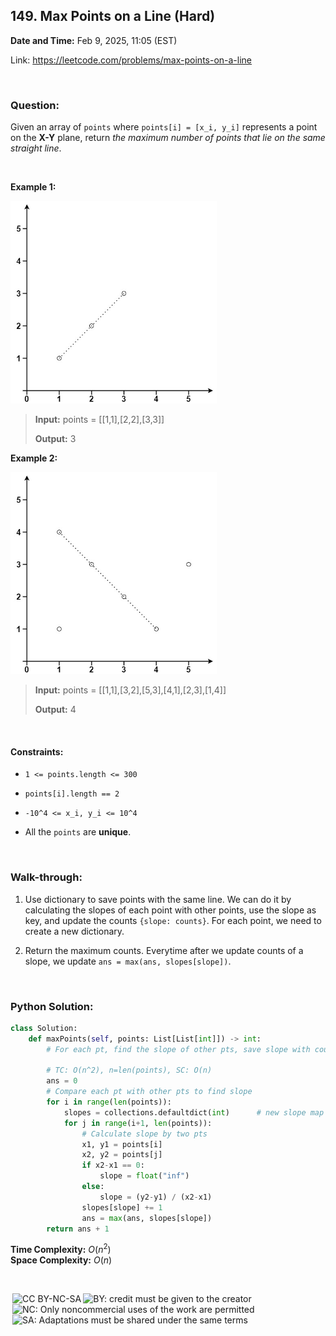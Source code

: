 ## 149. Max Points on a Line (Hard)
**Date and Time:** Feb 9, 2025, 11:05 (EST)

Link: https://leetcode.com/problems/max-points-on-a-line

<br>

### Question:
Given an array of `points` where `points[i] = [x_i, y_i]` represents a point on the **X-Y** plane, return _the maximum number of points that lie on the same straight line_.

<br>

**Example 1:**

<img src="../images/149_1.jpg" width=330>

> **Input:** points = [[1,1],[2,2],[3,3]]
> 
> **Output:** 3

**Example 2:**

<img src="../images/149_2.jpg" width=330>

> **Input:** points = [[1,1],[3,2],[5,3],[4,1],[2,3],[1,4]]
> 
> **Output:** 4

<br>

#### Constraints:
* `1 <= points.length <= 300`

* `points[i].length == 2`

* `-10^4 <= x_i, y_i <= 10^4`

* All the `points` are **unique**.

<br>

### Walk-through: 
1. Use dictionary to save points with the same line. We can do it by calculating the slopes of each point with other points, use the slope as key, and update the counts `{slope: counts}`. For each point, we need to create a new dictionary.

2. Return the maximum counts. Everytime after we update counts of a slope, we update `ans = max(ans, slopes[slope])`.

<br>

### Python Solution:
```python
class Solution:
    def maxPoints(self, points: List[List[int]]) -> int:
        # For each pt, find the slope of other pts, save slope with counts, return the max
        
        # TC: O(n^2), n=len(points), SC: O(n)
        ans = 0
        # Compare each pt with other pts to find slope
        for i in range(len(points)):
            slopes = collections.defaultdict(int)      # new slope map for each pt, {slope: counts}
            for j in range(i+1, len(points)):
                # Calculate slope by two pts
                x1, y1 = points[i]
                x2, y2 = points[j]
                if x2-x1 == 0:
                    slope = float("inf")
                else:
                    slope = (y2-y1) / (x2-x1)
                slopes[slope] += 1
                ans = max(ans, slopes[slope])
        return ans + 1
```
**Time Complexity:** $O(n^2)$ <br>
**Space Complexity:** $O(n)$

<br>

<img style="height:22px!important;margin-left:3px;vertical-align:text-bottom;" src="https://mirrors.creativecommons.org/presskit/icons/cc.svg?ref=chooser-v1" alt="CC BY-NC-SA" title="CC BY-NC-SA"><img style="height:22px!important;margin-left:3px;vertical-align:text-bottom;" src="https://mirrors.creativecommons.org/presskit/icons/by.svg?ref=chooser-v1" alt="BY: credit must be given to the creator" title="BY: credit must be given to the creator"><img style="height:22px!important;margin-left:3px;vertical-align:text-bottom;" src="https://mirrors.creativecommons.org/presskit/icons/nc.svg?ref=chooser-v1" alt="NC: Only noncommercial uses of the work are permitted" title="NC: Only noncommercial uses of the work are permitted"><img style="height:22px!important;margin-left:3px;vertical-align:text-bottom;" src="https://mirrors.creativecommons.org/presskit/icons/sa.svg?ref=chooser-v1" alt="SA: Adaptations must be shared under the same terms" title="SA: Adaptations must be shared under the same terms">